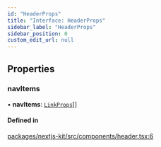 ```yaml
---
id: "HeaderProps"
title: "Interface: HeaderProps"
sidebar_label: "HeaderProps"
sidebar_position: 0
custom_edit_url: null
---
```


## Properties

### navItems

• **navItems**: [`LinkProps`](LinkProps.md)[]

#### Defined in

[packages/nextjs-kit/src/components/header.tsx:6](https://github.com/backlineint/decoupled-kit-js/blob/fa402d782/packages/nextjs-kit/src/components/header.tsx#L6)
